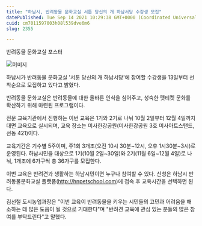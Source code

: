 ```yaml
---
title: "하남시, 반려동물 문화교실 서툰 당신의 개 하남서당 수강생 모집"
datePublished: Tue Sep 14 2021 10:29:38 GMT+0000 (Coordinated Universal Time)
cuid: cm7011597003h08l539dve6m6
slug: 2355

---
```



반려동물 문화교실 포스터

![이미지](https://cdn.hashnode.com/res/hashnode/image/upload/v1739250817565/43221921-1e4b-4779-a913-b1f0bcfa33f0.jpeg)

하남시가 반려동물 문화교실 '서툰 당신의 개 하남서당'에 참여할 수강생을 13일부터 선착순으로 모집하고 있다고 밝혔다.

반려동물 문화교실은 반려동물에 대한 올바른 인식을 심어주고, 성숙한 펫티켓 문화를 확산하기 위해 마련된 프로그램이다.

전문 교육기관에서 진행하는 이번 교육은 1기와 2기로 나눠 10월 2일부터 12월 4일까지 대면 교육으로 실시되며, 교육 장소는 미사한강공원(미사한강공원 3호 미사아트스탠드, 선동 421)이다.

교육기간은 기수별 5주이며, 주1회 3개조(오전 10시 30분~12시, 오후 1시30분~3시)로 운영된다. 하남시민을 대상으로 1기(10월 2일~30일)와 2기(11월 6일~12월 4일)로 나눠, 1개조에 6가구씩 총 36가구를 모집한다.

이번 교육은 반려견과 생활하는 하남시민이면 누구나 참여할 수 있다. 신청은 하남시 반려동물문화교실 플랫폼(http://hnpetschool.com)에 접속 후 교육시간을 선택하면 된다.

김선철 도시농업과장은 "이번 교육이 반려동물을 키우는 시민들의 고민과 어려움을 해소하는 데 많은 도움이 될 것으로 기대한다"며 "반려견 교육에 관심 있는 분들의 많은 참여를 부탁드린다"고 말했다.